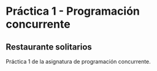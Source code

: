 # Práctica 1 - Programación concurrente

## Restaurante solitarios

Práctica 1 de la asignatura de programación concurrente.

